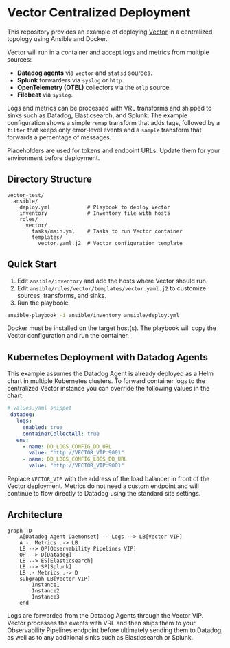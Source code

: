 # Vector Centralized Deployment

This repository provides an example of deploying [Vector](https://vector.dev/) in a centralized topology using Ansible and Docker.

Vector will run in a container and accept logs and metrics from multiple sources:

- **Datadog agents** via `vector` and `statsd` sources.
- **Splunk** forwarders via `syslog` or `http`.
- **OpenTelemetry (OTEL)** collectors via the `otlp` source.
- **Filebeat** via `syslog`.

Logs and metrics can be processed with VRL transforms and shipped to sinks such as Datadog, Elasticsearch, and Splunk. The example configuration shows a simple `remap` transform that adds tags, followed by a `filter` that keeps only error-level events and a `sample` transform that forwards a percentage of messages.

Placeholders are used for tokens and endpoint URLs. Update them for your environment before deployment.

## Directory Structure

```
vector-test/
  ansible/
    deploy.yml            # Playbook to deploy Vector
    inventory             # Inventory file with hosts
    roles/
      vector/
        tasks/main.yml    # Tasks to run Vector container
        templates/
          vector.yaml.j2  # Vector configuration template
```

## Quick Start

1. Edit `ansible/inventory` and add the hosts where Vector should run.
2. Edit `ansible/roles/vector/templates/vector.yaml.j2` to customize sources, transforms, and sinks.
3. Run the playbook:

```bash
ansible-playbook -i ansible/inventory ansible/deploy.yml
```

Docker must be installed on the target host(s). The playbook will copy the Vector configuration and run the container.


## Kubernetes Deployment with Datadog Agents

This example assumes the Datadog Agent is already deployed as a Helm chart in multiple Kubernetes clusters. To forward container logs to the centralized Vector instance you can override the following values in the chart:

```yaml
# values.yaml snippet
 datadog:
   logs:
     enabled: true
     containerCollectAll: true
   env:
     - name: DD_LOGS_CONFIG_DD_URL
       value: "http://VECTOR_VIP:9001"
     - name: DD_LOGS_CONFIG_LOGS_DD_URL
       value: "http://VECTOR_VIP:9001"
```

Replace `VECTOR_VIP` with the address of the load balancer in front of the Vector deployment. Metrics do not need a custom endpoint and will continue to flow directly to Datadog using the standard site settings.

## Architecture

```mermaid
graph TD
    A[Datadog Agent Daemonset] -- Logs --> LB[Vector VIP]
    A -. Metrics .-> LB
    LB --> OP[Observability Pipelines VIP]
    OP --> D[Datadog]
    LB --> ES[Elasticsearch]
    LB --> SP[Splunk]
    LB .- Metrics .-> D
    subgraph LB[Vector VIP]
        Instance1
        Instance2
        Instance3
    end
```

Logs are forwarded from the Datadog Agents through the Vector VIP. Vector processes the events with VRL and then ships them to your Observability Pipelines endpoint before ultimately sending them to Datadog, as well as to any additional sinks such as Elasticsearch or Splunk.
